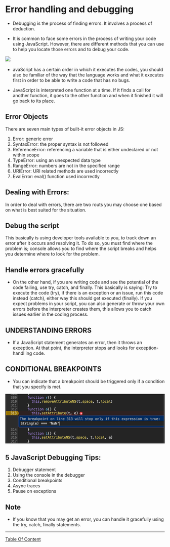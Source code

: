 # Error handling and debugging
- Debugging is the process of finding errors. It involves a process of deduction. 

- It is common to face some errors in the process of writing your code using JavaScript. However, there are different methods that you can use to help you locate those errors and to debug your code.

![](https://www.toolsqa.com/wp-content/uploads/2020/05/ERROR-HANDLING-IN-JAVASCRIPT.jpg)

- avaScript has a certain order in which it executes the codes, you should also be familiar of the way that the language works and what it executes first in order to be able to write a code that has no bugs.


- JavaScript is interpreted one function at a time. If it finds a call for another function, it goes to the other function and when it finished it will go back to its place.

## Error Objects
There are seven main types of built-it error objects in JS:

1. Error: generic error
2. SyntaxError: the proper syntax is not followed
3. ReferenceError: referencing a variable that is either undeclared or not within scope
4. TypeError: using an unexpected data type
5. RangeError: numbers are not in the specified range
6. URIError: URI related methods are used incorrectly
7. EvalError: eval() function used incorrectly

## Dealing with Errors:
In order to deal with errors, there are two routs you may choose one based on what is best suited for the situation.

## Debug the script
This basically is using developer tools available to you, to track down an error after it occurs and resolving it. To do so, you must find where the problem is; console allows you to find where the script breaks and helps you determine where to look for the problem. 

## Handle errors gracefully
- On the other hand, if you are writing code and see the potential of the code failing, use try, catch, and finally. This basically is saying: Try to execute the code (try), if there is an exception or an issue, run this code instead (catch), either way this should get executed (finally). If you expect problems in your script, you can also generate or throw your own errors before the interpreter creates them, this allows you to catch issues earlier in the coding process.

## UNDERSTANDING ERRORS
- If a JavaScript statement generates an error, then it throws an exception.
At that point, the interpreter stops and looks for exception-handl ing code. 

## CONDITIONAL BREAKPOINTS 
- You can indicate that a breakpoint should be triggered only if a condition that you specify is met.

![](https://raw.githubusercontent.com/bahmutov/bahmutov.github.io/master/images/conditional-breakpoint.png)

## 5 JavaScript Debugging Tips:

1. Debugger statement
2. Using the console in the debugger
3. Conditional breakpoints
4. Async traces
5. Pause on exceptions 

## Note
- If you know that you may get an error, you can handle it gracefully using the try, catch, finally statements. 

-------------------------------------------

[Table Of Content](https://omarxzain.github.io/reading-notes/)

